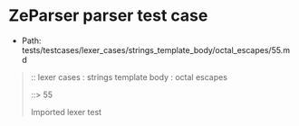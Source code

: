 # ZeParser parser test case

- Path: tests/testcases/lexer_cases/strings_template_body/octal_escapes/55.md

> :: lexer cases : strings template body : octal escapes
>
> ::> 55
>
> Imported lexer test
>
> <template body> ZeroToThreeOctalDigit [lookahead @{x2209}@ OctalDigit] (other character/high digit)

## Input

`````js
`${"-->"}\32/${"<--"}`
`````

## Output

_Note: the whole output block is auto-generated. Manual changes will be overwritten!_

Below follow outputs in four parsing modes: sloppy mode, strict mode script goal, module goal, web compat mode (always sloppy).

Note that the output parts are auto-generated by the test runner to reflect actual result.

### Sloppy mode

Parsed with script goal and as if the code did not start with strict mode header.

`````
throws: Parser error!
  Template contained an illegal escape, these are only allowed in _tagged_ templates in >=ES2018

`${"-->"}\32/${"<--"}`
        ^------- error
`````

### Strict mode

Parsed with script goal but as if it was starting with `"use strict"` at the top.

_Output same as sloppy mode._

### Module goal

Parsed with the module goal.

_Output same as sloppy mode._

### Web compat mode

Parsed in sloppy script mode but with the web compat flag enabled.

_Output same as sloppy mode._

